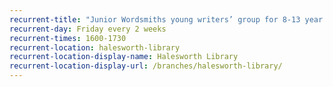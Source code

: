 ```yaml
---
recurrent-title: "Junior Wordsmiths young writers’ group for 8-13 year olds: £15 per 5 sessions – book in advance"
recurrent-day: Friday every 2 weeks
recurrent-times: 1600-1730
recurrent-location: halesworth-library
recurrent-location-display-name: Halesworth Library
recurrent-location-display-url: /branches/halesworth-library/
---
```

